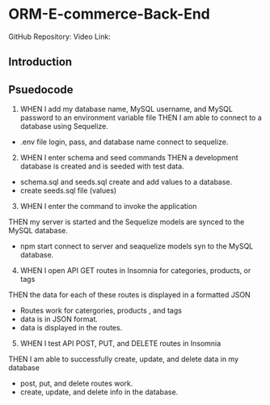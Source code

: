 # ORM-E-commerce-Back-End 

GitHub Repository: 
Video Link: 

## Introduction 

## Psuedocode 

1) WHEN I add my database name, MySQL username, and MySQL password to an environment variable file
THEN I am able to connect to a database using Sequelize. 

- .env file login, pass, and database name connect to sequelize. 

2) WHEN I enter schema and seed commands THEN a development database is created and is seeded with test data. 

- schema.sql and seeds.sql create and add values to a database. 
- create seeds.sql file (values)

3) WHEN I enter the command to invoke the application

THEN my server is started and the Sequelize models are synced to the MySQL database.

- npm start connect to server and seaquelize models syn to the MySQL database. 

4) WHEN I open API GET routes in Insomnia for categories, products, or tags

THEN the data for each of these routes is displayed in a formatted JSON

- Routes work for catergories, products , and tags 
- data is in JSON format.
- data is displayed in the routes. 

5) WHEN I test API POST, PUT, and DELETE routes in Insomnia

THEN I am able to successfully create, update, and delete data in my database

- post, put, and delete routes work. 
- create, update, and delete info in the database. 